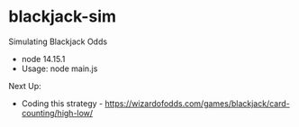 # blackjack-sim
Simulating Blackjack Odds

- node 14.15.1
- Usage: node main.js

Next Up:
- Coding this strategy - https://wizardofodds.com/games/blackjack/card-counting/high-low/
